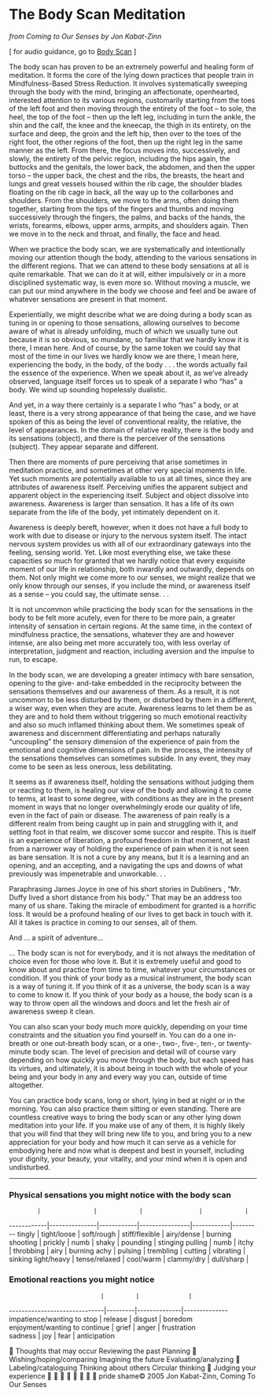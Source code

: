 The Body Scan Meditation
========================
_from Coming to Our Senses by Jon Kabat-Zinn_

[ for audio guidance, go to [Body Scan][bscan] ]

The body scan has proven to be an extremely powerful and healing form of meditation. It forms the
core of the lying down practices that people train in Mindfulness-Based Stress Reduction. It involves
systematically sweeping through the body with the mind, bringing an affectionate, openhearted,
interested attention to its various regions, customarily starting from the toes of the left foot and then
moving through the entirety of the foot – to sole, the heel, the top of the foot – then up the left leg,
including in turn the ankle, the shin and the calf, the knee and the kneecap, the thigh in its entirety,
on the surface and deep, the groin and the left hip, then over to the toes of the right foot, the other
regions of the foot, then up the right leg in the same manner as the left. From there, the focus
moves into, successively, and slowly, the entirety of the pelvic region, including the hips again, the
buttocks and the genitals, the lower back, the abdomen, and then the upper torso – the upper back,
the chest and the ribs, the breasts, the heart and lungs and great vessels housed within the rib cage,
the shoulder blades floating on the rib cage in back, all the way up to the collarbones and shoulders.
From the shoulders, we move to the arms, often doing them together, starting from the tips of the
fingers and thumbs and moving successively through the fingers, the palms, and backs of the hands,
the wrists, forearms, elbows, upper arms, armpits, and shoulders again. Then we move in to the
neck and throat, and finally, the face and head.

When we practice the body scan, we are systematically and intentionally moving our attention though
the body, attending to the various sensations in the different regions. That we can attend to these
body sensations at all is quite remarkable. That we can do it at will, either impulsively or in a more
disciplined systematic way, is even more so. Without moving a muscle, we can put our mind
anywhere in the body we choose and feel and be aware of whatever sensations are present in that
moment.

Experientially, we might describe what we are doing during a body scan as tuning in or opening to
those sensations, allowing ourselves to become aware of what is already unfolding, much of which
we usually tune out because it is so obvious, so mundane, so familiar that we hardly know it is there,
I mean here. And of course, by the same token we could say that most of the time in our lives we
hardly know we are there, I mean here, experiencing the body, in the body, of the body . . . the
words actually fail the essence of the experience. When we speak about it, as we’ve already
observed, language itself forces us to speak of a separate I who “has” a body. We wind up sounding
hopelessly dualistic.

And yet, in a way there certainly is a separate I who “has” a body, or at least, there is a very strong
appearance of that being the case, and we have spoken of this as being the level of conventional
reality, the relative, the level of appearances. In the domain of relative reality, there is the body and
its sensations (object), and there is the perceiver of the sensations (subject). They appear separate
and different.

Then there are moments of pure perceiving that arise sometimes in meditation practice, and
sometimes at other very special moments in life. Yet such moments are potentially available to us
at all times, since they are attributes of awareness itself. Perceiving unifies the apparent subject and
apparent object in the experiencing itself. Subject and object dissolve into awareness. Awareness
is larger than sensation. It has a life of its own separate from the life of the body, yet intimately
dependent on it.

Awareness is deeply bereft, however, when it does not have a full body to work with due to disease
or injury to the nervous system itself. The intact nervous system provides us with all of our
extraordinary gateways into the feeling, sensing world. Yet. Like most everything else, we take these
capacities so much for granted that we hardly notice that every exquisite moment of our life in
relationship, both inwardly and outwardly, depends on them. Not only might we come more to our
senses, we might realize that we only know through our senses, if you include the mind, or awareness
itself as a sense – you could say, the ultimate sense. . .

It is not uncommon while practicing the body scan for the sensations in the body to be felt more
acutely, even for there to be more pain, a greater intensity of sensation in certain regions. At the
same time, in the context of mindfulness practice, the sensations, whatever they are and however
intense, are also being met more accurately too, with less overlay of interpretation, judgment and
reaction, including aversion and the impulse to run, to escape.

In the body scan, we are developing a greater intimacy with bare sensation, opening to the give-
and-take embedded in the reciprocity between the sensations themselves and our awareness of
them. As a result, it is not uncommon to be less disturbed by them, or disturbed by them in a
different, a wiser way, even when they are acute. Awareness learns to let them be as they are and
to hold them without triggering so much emotional reactivity and also so much inflamed thinking
about them. We sometimes speak of awareness and discernment differentiating and perhaps
naturally “uncoupling” the sensory dimension of the experience of pain from the emotional and
cognitive dimensions of pain. In the process, the intensity of the sensations themselves can
sometimes subside. In any event, they may come to be seen as less onerous, less debilitating.

It seems as if awareness itself, holding the sensations without judging them or reacting to them, is
healing our view of the body and allowing it to come to terms, at least to some degree, with conditions
as they are in the present moment in ways that no longer overwhelmingly erode our quality of life,
even in the fact of pain or disease. The awareness of pain really is a different realm from being
caught up in pain and struggling with it, and setting foot in that realm, we discover some succor and
respite. This is itself is an experience of liberation, a profound freedom in that moment, at least from
a narrower way of holding the experience of pain when it is not seen as bare sensation. It is not a
cure by any means, but it is a learning and an opening, and an accepting, and a navigating the ups
and downs of what previously was impenetrable and unworkable. . .

Paraphrasing James Joyce in one of his short stories in Dubliners , “Mr. Duffy lived a short distance
from his body.” That may be an address too many of us share. Taking the miracle of embodiment
for granted is a horrific loss. It would be a profound healing of our lives to get back in touch with it.
All it takes is practice in coming to our senses, all of them.

And ... a spirit of adventure...

... The body scan is not for everybody, and it is not always the meditation of choice even for those
who love it. But it is extremely useful and good to know about and practice from time to time,
whatever your circumstances or condition. If you think of your body as a musical instrument, the
body scan is a way of tuning it. If you think of it as a universe, the body scan is a way to come to
know it. If you think of your body as a house, the body scan is a way to throw open all the windows
and doors and let the fresh air of awareness sweep it clean.

You can also scan your body much more quickly, depending on your time constraints and the situation
you find yourself in. You can do a one in-breath or one out-breath body scan, or a one-, two-, five-,
ten-, or twenty-minute body scan. The level of precision and detail will of course vary depending on
how quickly you move through the body, but each speed has its virtues, and ultimately, it is about
being in touch with the whole of your being and your body in any and every way you can, outside of
time altogether.

You can practice body scans, long or short, lying in bed at night or in the morning. You can also
practice them sitting or even standing. There are countless creative ways to bring the body scan or
any other lying down meditation into your life. If you make use of any of them, it is highly likely that
you will find that they will bring new life to you, and bring you to a new appreciation for your body
and how much it can serve as a vehicle for embodying here and now what is deepest and best in
yourself, including your dignity, your beauty, your vitality, and your mind when it is open and
undisturbed.

-----

### Physical sensations you might notice with the body scan

            |               |            |                |            |             
------------|---------------|------------|----------------|------------|---------
tingly      | tight/loose   | soft/rough | stiff/flexible | airy/dense | burning
shooting    | prickly       | numb       | shaky          | pounding   | stinging
pulling     | numb          | itchy      | throbbing      | airy       | burning
achy        | pulsing       | trembling  | cutting        | vibrating  | sinking
light/heavy | tense/relaxed | cool/warm  | clammy/dry     | dull/sharp |

### Emotional reactions you might notice


                              |         |              |              
------------------------------|---------|--------------|--------------
impatience/wanting to stop    | release | disgust      | boredom      
enjoyment/wanting to continue | grief   | anger        | frustration  
sadness                       | joy     | fear         | anticipation 


Thoughts that may occur
Reviewing the past
Planning
 Wishing/hoping/comparing
Imagining the future
Evaluating/analyzing
 Labeling/cataloguing
Thinking about others
Circular thinking
 Judging your experience
  
  


pride
shame© 2005 Jon Kabat-Zinn, Coming To Our Senses

[bscan]: /meditations/bodyscan.md
